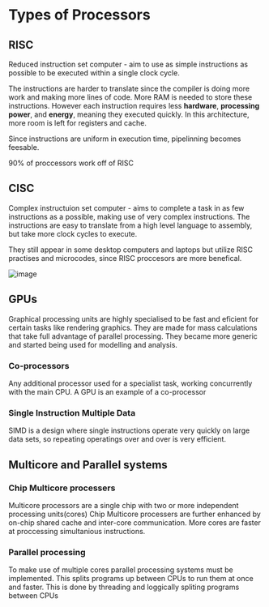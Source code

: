 # Types of Processors

## RISC 
Reduced instruction set computer - aim to use as simple instructions as possible to be executed within a single clock cycle.

The instructions are harder to translate since the compiler is doing more work and making more lines of code. More RAM is needed to store these instructions. However each instruction requires less **hardware**, **processing power**, and **energy**, meaning they executed quickly. In this architecture, more room is left for registers and cache.

Since instructions are uniform in execution time, pipelinning becomes feesable.

90% of proccessors work off of RISC

## CISC
Complex instructuion set computer - aims to complete a task in as few instructions as a possible, making use of very complex instructions. The instructions are easy to translate from a high level language to assembly, but take more clock cycles to execute.

They still appear in some desktop computers and laptops but utilize RISC practises and microcodes, since RISC proccesors are more benefical.

![image](https://user-images.githubusercontent.com/72783315/137929032-43626ccc-ba85-4076-ae26-34988aba1f5a.png)

## GPUs
Graphical processing units are highly specialised to be fast and eficient for certain tasks like rendering graphics. They are made for mass calculations that take full advantage of parallel processing. They became more generic and started being used for modelling and analysis.

### Co-processors
Any additional processor used for a specialist task, working concurrently with the main CPU. A GPU is an example of a co-processor

### Single Instruction Multiple Data
SIMD is a design where single instructions operate very quickly on large data sets, so repeating operatings over and over is very efficient.

## Multicore and Parallel systems

### Chip Multicore processers
Multicore processors are a single chip with two or more independent processing units(cores)
Chip Multicore processers are further enhanced by on-chip shared cache and inter-core communication. More cores are faster at proccessing simultanious instructions.

### Parallel processing
To make use of multiple cores parallel processing systems must be implemented. This splits programs up between CPUs to run them at once and faster. This is done by threading and loggically spliting programs between CPUs


